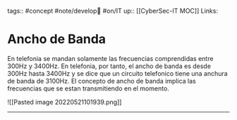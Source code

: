 tags:: #concept  #note/develop🍃  #on/IT 
up:: [[CyberSec-IT MOC]]
Links: 
# Ancho de Banda
En telefonia se mandan solamente las frecuencias comprendidas entre 300Hz y 3400Hz. En telefonia, por tanto, el ancho de banda es desde 300Hz hasta 3400Hz y se dice que un circuito telefonico tiene una anchura de banda de 3100Hz. El concepto de ancho de banda implica las frecuencias que se estan transmitiendo en el momento.

![[Pasted image 20220521101939.png]]
___
